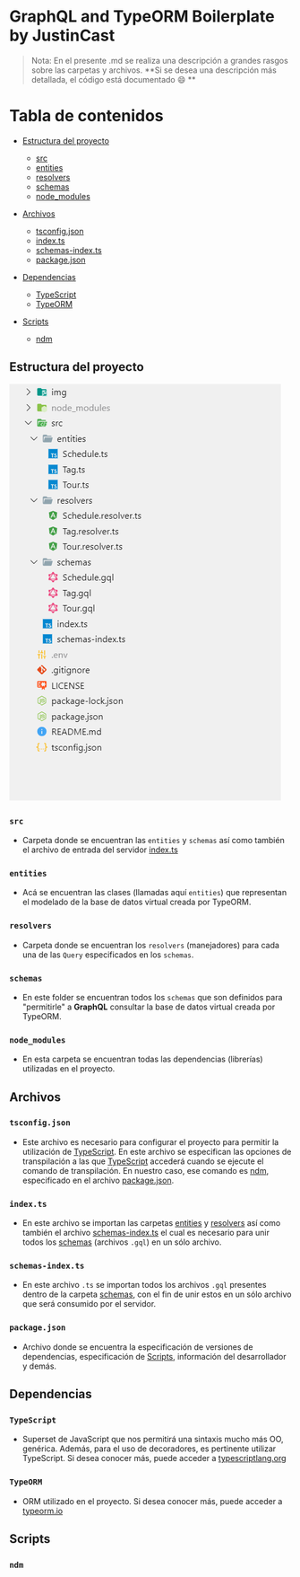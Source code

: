 # GraphQL and TypeORM Boilerplate by JustinCast

> Nota: En el presente .md se realiza una descripción a grandes rasgos  sobre las carpetas y archivos. **Si se desea una descripción más detallada, el código está documentado  :smile:  **

# Tabla de contenidos

- [Estructura del proyecto](#Estructura-del-proyecto)
  - [src](#src)
  - [entities](#entities)
  - [resolvers](#resolvers)
  - [schemas](#schemas)
  - [node_modules](#node_modules)

- [Archivos](#Archivos)
  - [tsconfig.json](#tsconfig.json)
  - [index.ts](#index.ts)
  - [schemas-index.ts](#schemas-index.ts)
  - [package.json](#package.json)
- [Dependencias](#Dependencias)
  - [TypeScript](#TypeScript)
  - [TypeORM](#TypeORM)
- [Scripts](#Scripts)
  - [ndm](#ndm)

## Estructura del proyecto



 ![Project Structure](img/project-structure.png)



### ``src``

- Carpeta donde se encuentran las `entities` y `schemas` así como también  el archivo de entrada del servidor [index.ts]( #index.ts )

### `entities`

- Acá se encuentran las clases (llamadas aquí `entities`) que representan el modelado de la base de datos virtual creada por TypeORM.

### ``resolvers``

- Carpeta donde se encuentran los `resolvers` (manejadores) para cada una de las `Query` especificados en los `schemas`.

### ``schemas``

- En este folder se encuentran todos los `schemas` que son definidos para "permitirle" a **GraphQL** consultar la base de datos virtual creada por TypeORM.

### `node_modules`

- En esta carpeta se encuentran todas las dependencias (librerías) utilizadas en el proyecto.



## Archivos

### `tsconfig.json`

- Este archivo es necesario para configurar el proyecto para permitir la utilización de [TypeScript]( #typescript ). En este archivo se especifican las opciones de transpilación a las que [TypeScript](#TypeScript) accederá cuando se ejecute el comando de transpilación. En nuestro caso, ese comando es [ndm](#ndm), especificado en el archivo [package.json](#package.json).

### `index.ts`

- En este archivo se importan las carpetas [entities](#entities) y [resolvers](#resolvers) así como también el archivo [schemas-index.ts](#schemas-index.ts) el cual es necesario para unir todos los [schemas](#schemas) (archivos `.gql`) en un sólo archivo.

### `schemas-index.ts`

- En este archivo `.ts` se importan todos los archivos `.gql` presentes dentro de la carpeta [schemas](#schemas), con el fin de unir estos en un sólo archivo que será consumido por el servidor.

### `package.json`

- Archivo donde se encuentra la especificación de versiones de dependencias, especificación de [Scripts](#scripts), información del desarrollador y demás.

## Dependencias

### `TypeScript`

- Superset de JavaScript  que nos permitirá una sintaxis mucho más OO, genérica. Además, para el uso de decoradores, es pertinente utilizar TypeScript. Si desea conocer más, puede acceder a [typescriptlang.org]( https://www.typescriptlang.org/ )

### `TypeORM`

- ORM utilizado en el proyecto. Si desea conocer más, puede acceder a [typeorm.io](https://typeorm.io/#/  )



## Scripts

### `ndm`